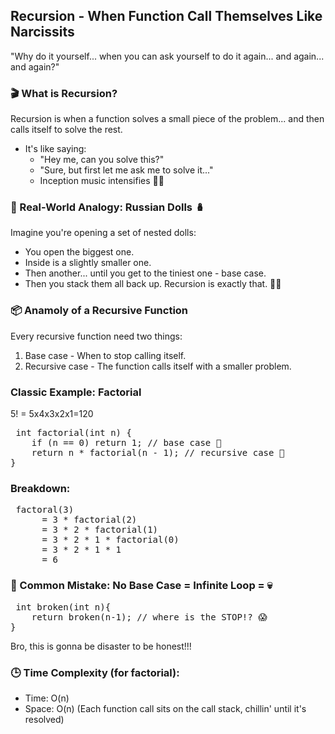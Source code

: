 ## Recursion - When Function Call Themselves Like Narcissits
"Why do it yourself... when you can ask yourself to do it again... and again... and again?"

### 🎬 What is Recursion?
Recursion is when a function solves a small piece of the problem... and then calls itself to solve the rest.
- It's like saying:
    - "Hey me, can you solve this?"
    - "Sure, but first let me ask me to solve it..."
    - Inception music intensifies 🎵🌌

### 🧠 Real-World Analogy: Russian Dolls 🪆
Imagine you're opening a set of nested dolls:
- You open the biggest one.
- Inside is a slightly smaller one.
- Then another... until you get to the tiniest one - base case.
- Then you stack them all back up.
Recursion is exactly that. 🧠✨

### 📦 Anamoly of a Recursive Function
Every recursive function need two things:
1. Base case - When to stop calling itself.
2. Recursive case - The function calls itself with a smaller problem.

### Classic Example: Factorial
5! = 5x4x3x2x1=120
<pre> int factorial(int n) {
    if (n == 0) return 1; // base case 🛑
    return n * factorial(n - 1); // recursive case 🔁
}
</pre>

### Breakdown:
<pre> factoral(3)
      = 3 * factorial(2)
      = 3 * 2 * factorial(1)
      = 3 * 2 * 1 * factorial(0)
      = 3 * 2 * 1 * 1
      = 6
</pre>

### 🧨 Common Mistake: No Base Case = Infinite Loop = 💀
<pre> int broken(int n){
    return broken(n-1); // where is the STOP!? 😱
} </pre>

Bro, this is gonna be disaster to be honest!!!

### 🕒 Time Complexity (for factorial):
- Time: O(n)
- Space: O(n) (Each function call sits on the call stack, chillin' until it's resolved)

